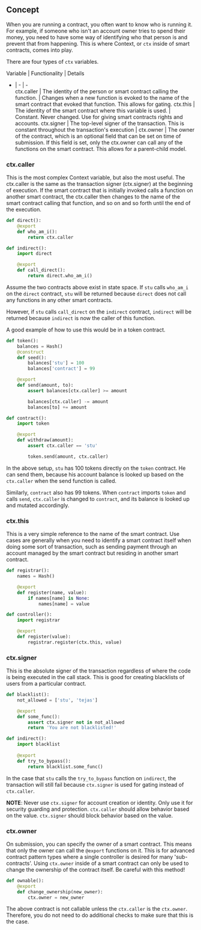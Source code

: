 ## Concept

When you are running a contract, you often want to know who is running it. For example, if someone who isn't an account owner tries to spend their money, you need to have some way of identifying who that person is and prevent that from happening. This is where Context, or `ctx` inside of smart contracts, comes into play.

There are four types of `ctx` variables.

Variable	|	Functionality	|	Details
-	|	-	|	-	
ctx.caller	| The identity of the person or smart contract calling the function.	| Changes when a new function is evoked to the name of the smart contract that evoked that function. This allows for gating.
ctx.this	| The identity of the smart contract where this variable is used.	| Constant. Never changed. Use for giving smart contracts rights and accounts.
ctx.signer	| The top-level signer of the transaction. This is constant throughout the transaction's execution	|
ctx.owner	| The owner of the contract, which is an optional field that can be set on time of submission. If this field is set, only the ctx.owner can call any of the functions on the smart contract. This allows for a parent-child model.

### ctx.caller

This is the most complex Context variable, but also the most useful. The ctx.caller is the same as the transaction signer (ctx.signer) at the beginning of execution. If the smart contract that is initially invoked calls a function on another smart contract, the ctx.caller then changes to the name of the smart contract calling that function, and so on and so forth until the end of the execution.

```python
def direct():
	@export
	def who_am_i():
		return ctx.caller

def indirect():
	import direct

	@export
	def call_direct():
		return direct.who_am_i()
```

Assume the two contracts above exist in state space. If `stu` calls `who_am_i` on the `direct` contract, `stu` will be returned because `direct` does not call any functions in any other smart contracts.

However, if `stu` calls `call_direct` on the `indirect` contract, `indirect` will be returned because `indirect` is now the caller of this function.

A good example of how to use this would be in a token contract.

```python
def token():
	balances = Hash()
	@construct
	def seed():
		balances['stu'] = 100
		balances['contract'] = 99

	@export
	def send(amount, to):
		assert balances[ctx.caller] >= amount

		balances[ctx.caller] -= amount
		balances[to] += amount

def contract():
	import token

	@export
	def withdraw(amount):
		assert ctx.caller == 'stu'

		token.send(amount, ctx.caller)
```

In the above setup, `stu` has 100 tokens directly on the `token` contract. He can send them, because his account balance is looked up based on the `ctx.caller` when the send function is called.

Similarly, `contract` also has 99 tokens. When `contract` imports `token` and calls `send`, `ctx.caller` is changed to `contract`, and its balance is looked up and mutated accordingly.

### ctx.this

This is a very simple reference to the name of the smart contract. Use cases are generally when you need to identify a smart contract itself when doing some sort of transaction, such as sending payment through an account managed by the smart contract but residing in another smart contract.

```python
def registrar():
	names = Hash()

	@export
	def register(name, value):
		if names[name] is None:
			names[name] = value

def controller():
	import registrar

	@export
	def register(value):
		registrar.register(ctx.this, value)
```

### ctx.signer

This is the absolute signer of the transaction regardless of where the code is being executed in the call stack. This is good for creating blacklists of users from a particular contract.

```python
def blacklist():
	not_allowed = ['stu', 'tejas']

	@export
	def some_func():
		assert ctx.signer not in not_allowed
		return 'You are not blacklisted!'

def indirect():
	import blacklist
	
	@export
	def try_to_bypass():
		return blacklist.some_func()
```

In the case that `stu` calls the `try_to_bypass` function on `indirect`, the transaction will still fail because `ctx.signer` is used for gating instead of `ctx.caller`.

__NOTE__: Never use `ctx.signer` for account creation or identity. Only use it for security guarding and protection. `ctx.caller` should allow behavior based on the value. `ctx.signer` should block behavior based on the value.

### ctx.owner

On submission, you can specify the owner of a smart contract. This means that only the owner can call the `@export` functions on it. This is for advanced contract pattern types where a single controller is desired for many 'sub-contracts'. Using `ctx.owner` inside of a smart contract can only be used to change the ownership of the contract itself. Be careful with this method!

```python
def ownable():
	@export
	def change_ownership(new_owner):
		ctx.owner = new_owner
```

The above contract is not callable unless the `ctx.caller` is the `ctx.owner`. Therefore, you do not need to do additional checks to make sure that this is the case.